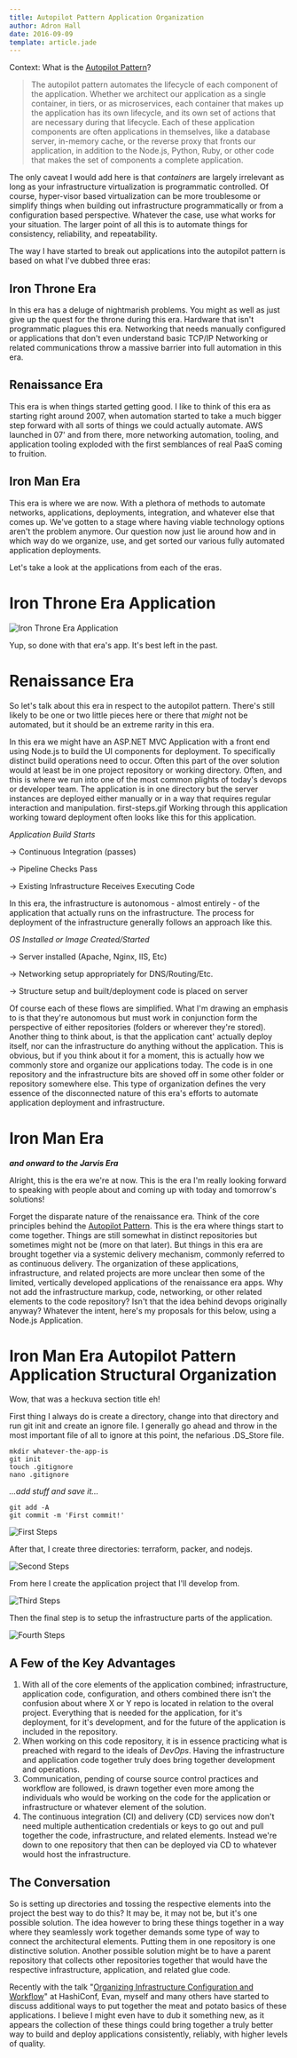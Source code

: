 ```yaml
---
title: Autopilot Pattern Application Organization
author: Adron Hall
date: 2016-09-09
template: article.jade
---
```

Context: What is the [Autopilot Pattern](http://autopilotpattern.io/#how-do-we-do-it)?

> The autopilot pattern automates the lifecycle of each component of the application. Whether we architect our application as a single container, in tiers, or as microservices, each container that makes up the application has its own lifecycle, and its own set of actions that are necessary during that lifecycle. Each of these application components are often applications in themselves, like a database server, in-memory cache, or the reverse proxy that fronts our application, in addition to the Node.js, Python, Ruby, or other code that makes the set of components a complete application.

The only caveat I would add here is that *containers* are largely irrelevant as long as your infrastructure virtualization is programmatic controlled. Of course, hyper-visor based virtualization can be more troublesome or simplify things when building out infrastructure programmatically or from a configuration based perspective. Whatever the case, use what works for your situation. The larger point of all this is to automate things for consistency, reliability, and repeatability.

The way I have started to break out applications into the autopilot pattern is based on what I've dubbed three eras:

## Iron Throne Era

In this era has a deluge of nightmarish problems. You might as well as just give up the quest for the throne during this era. Hardware that isn't programmatic plagues this era. Networking that needs manually configured or applications that don't even understand basic TCP/IP Networking or related communications throw a massive barrier into full automation in this era.

## Renaissance Era

This era is when things started getting good. I like to think of this era as starting right around 2007, when automation started to take a much bigger step forward with all sorts of things we could actually automate. AWS launched in 07' and from there, more networking automation, tooling, and application tooling exploded with the first semblances of real PaaS coming to fruition.

## Iron Man Era

This era is where we are now. With a plethora of methods to automate networks, applications, deployments, integration, and whatever else that comes up. We've gotten to a stage where having viable technology options aren't the problem anymore. Our question now just lie around how and in which way do we organize, use, and get sorted our various fully automated application deployments.

<span class="more"></span>

Let's take a look at the applications from each of the eras.

# Iron Throne Era Application

![Iron Throne Era Application](iron-throne-era.gif)

Yup, so done with that era's app. It's best left in the past.

# Renaissance Era

So let's talk about this era in respect to the autopilot pattern. There's still likely to be one or two little pieces here or there that *might* not be automated, but it should be an extreme rarity in this era.

In this era we might have an ASP.NET MVC Application with a front end using Node.js to build the UI components for deployment. To specifically distinct build operations need to occur. Often this part of the over solution would at least be in one project repository or working directory. Often, and this is where we run into one of the most common plights of today's devops or developer team. The application is in one directory but the server instances are deployed either manually or in a way that requires regular interaction and manipulation.
first-steps.gif
Working through this application working toward deployment often looks like this for this application.

*Application Build Starts*

-> Continuous Integration (passes)

-> Pipeline Checks Pass

-> Existing Infrastructure Receives Executing Code

In this era, the infrastructure is autonomous - almost entirely - of the application that actually runs on the infrastructure. The process for deployment of the infrastructure generally follows an approach like this.

*OS Installed or Image Created/Started*

-> Server installed (Apache, Nginx, IIS, Etc)

-> Networking setup appropriately for DNS/Routing/Etc.

-> Structure setup and built/deployment code is placed on server

Of course each of these flows are simplified. What I'm drawing an emphasis to is that they're autonomous but must work in conjunction form the perspective of either repositories (folders or wherever they're stored). Another thing to think about, is that the application cant' actually deploy itself, nor can the infrastructure do anything without the application. This is obvious, but if you think about it for a moment, this is actually how we commonly store and organize our applications today. The code is in one repository and the infrastructure bits are shoved off in some other folder or repository somewhere else. This type of organization defines the very essence of the disconnected nature of this era's efforts to automate application deployment and infrastructure.

# Iron Man Era
***and onward to the Jarvis Era***

Alright, this is the era we're at now. This is the era I'm really looking forward to speaking with people about and coming up with today and tomorrow's solutions!

Forget the disparate nature of the renaissance era. Think of the core principles behind the [Autopilot Pattern](http://autopilotpattern.io/). This is the era where things start to come together. Things are still somewhat in distinct repositories but sometimes might not be (more on that later). But things in this era are brought together via a systemic delivery mechanism, commonly referred to as continuous delivery. The organization of these applications, infrastructure, and related projects are more unclear then some of the limited, vertically developed applications of the renaissance era apps. Why not add the infrastructure markup, code, networking, or other related elements to the code repository? Isn't that the idea behind devops originally anyway? Whatever the intent, here's my proposals for this below, using a Node.js Application.

# Iron Man Era Autopilot Pattern Application Structural Organization

Wow, that was a heckuva section title eh!

First thing I always do is create a directory, change into that directory and run git init and create an ignore file. I generally go ahead and throw in the most important file of all to ignore at this point, the nefarious .DS_Store file.

```shell-script
mkdir whatever-the-app-is
git init
touch .gitignore
nano .gitignore
```

*...add stuff and save it...*

```shell-script
git add -A
git commit -m 'First commit!'
```

![First Steps](first-steps.gif)

After that, I create three directories: terraform, packer, and nodejs.

![Second Steps](second-steps.gif)

From here I create the application project that I'll develop from.

![Third Steps](third-steps.gif)

Then the final step is to setup the infrastructure parts of the application.

![Fourth Steps](fourth-steps.gif)

## A Few of the Key Advantages

1. With all of the core elements of the application combined; infrastructure, application code, configuration, and others combined there isn't the confusion about where X or Y repo is located in relation to the overal project. Everything that is needed for the application, for it's deployment, for it's development, and for the future of the application is included in the repository.
2. When working on this code repository, it is in essence practicing what is preached with regard to the ideals of *DevOps*. Having the infrastructure and application code together truly does bring together development and operations.
3. Communication, pending of course source control practices and workflow are followed, is drawn together even more among the individuals who would be working on the code for the application or infrastructure or whatever element of the solution.
4. The continuous integration (CI) and delivery (CD) services now don't need multiple authentication credentials or keys to go out and pull together the code, infrastructure, and related elements. Instead we're down to one repository that then can be deployed via CD to whatever would host the infrastructure.

## The Conversation

So is setting up directories and tossing the respective elements into the project the best way to do this? It may be, it may not be, but it's one possible solution. The idea however to bring these things together in a way where they seamlessly work together demands some type of way to connect the architectural elements. Putting them in one repository is one distinctive solution. Another possible solution might be to have a parent repository that collects other repositories together that would have the respective infrastructure, application, and related glue code.

Recently with the talk "[Organizing Infrastructure Configuration and Workflow](http://blog.adron.me/talks/Organizing-Infrastructure-Config-and-Workflow/)" at HashiConf, Evan, myself and many others have started to discuss additional ways to put together the meat and potato basics of these applications. I believe I might even have to dub it something new, as it appears the collection of these things could bring together a truly better way to build and deploy applications consistently, reliably, with higher levels of quality.
